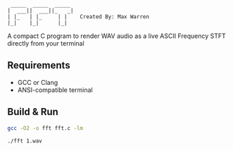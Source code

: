 ```
 _____  _____  _____ 
|  ___||  ___||_   _|
| |_   | |_     | |    Created By: Max Warren
|_|    |_|      |_|
```

A compact C program to render WAV audio as a live ASCII Frequency STFT directly from your terminal

## Requirements
- GCC or Clang
- ANSI-compatible terminal

## Build & Run
```bash
gcc -O2 -o fft fft.c -lm

./fft 1.wav